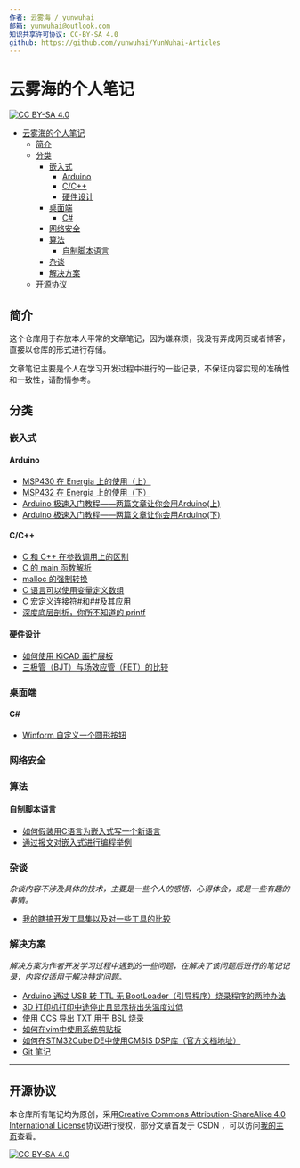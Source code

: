```yaml
---
作者: 云雾海 / yunwuhai
邮箱: yunwuhai@outlook.com
知识共享许可协议: CC-BY-SA 4.0
github: https://github.com/yunwuhai/YunWuhai-Articles
---
```



# 云雾海的个人笔记


[![CC BY-SA 4.0][cc-by-sa-shield]][cc-by-sa]

<!-- @import "[TOC]" {cmd="toc" depthFrom=1 depthTo=6 orderedList=false} -->

<!-- code_chunk_output -->

- [云雾海的个人笔记](#云雾海的个人笔记)
  - [简介](#简介)
  - [分类](#分类)
    - [嵌入式](#嵌入式)
      - [Arduino](#arduino)
      - [C/C++](#cc)
      - [硬件设计](#硬件设计)
    - [桌面端](#桌面端)
      - [C#](#c)
    - [网络安全](#网络安全)
    - [算法](#算法)
      - [自制脚本语言](#自制脚本语言)
    - [杂谈](#杂谈)
    - [解决方案](#解决方案)
  - [开源协议](#开源协议)

<!-- /code_chunk_output -->

## 简介


这个仓库用于存放本人平常的文章笔记，因为嫌麻烦，我没有弄成网页或者博客，直接以仓库的形式进行存储。

文章笔记主要是个人在学习开发过程中进行的一些记录，不保证内容实现的准确性和一致性，请酌情参考。

## 分类

### 嵌入式

#### Arduino

- [MSP430 在 Energia 上的使用（上）](./嵌入式/Arduino/MSP430在Energia上的使用（上）.md)
- [MSP432 在 Energia 上的使用（下）](./嵌入式/Arduino/MSP432在Energia上的使用（下）.md)
- [Arduino 极速入门教程——两篇文章让你会用Arduino(上)](./嵌入式/Arduino/Arduino极速入门教程——两篇文章让你会用Arduino（上）.md)
- [Arduino 极速入门教程——两篇文章让你会用Arduino(下)](./嵌入式/Arduino/Arduino极速入门教程——两篇文章让你会用Arduino（下）.md)

#### C/C++

- [C 和 C++ 在参数调用上的区别](./嵌入式/C_CPP/C和C++在参数调用上的区别.md)
- [C 的 main 函数解析](./嵌入式/C_CPP/C的main函数解析.md)
- [malloc 的强制转换](./嵌入式/C_CPP/malloc的强制转换.md)
- [C 语言可以使用变量定义数组](./嵌入式/C_CPP/C语言可以使用变量定义数组.md)
- [C 宏定义连接符#和##及其应用](./嵌入式/C_CPP/C宏定义连接符#和##及其应用.md)
- [深度底层剖析，你所不知道的 printf](./嵌入式/C_CPP/深度底层剖析，你所不知道的printf.md)

#### 硬件设计

- [如何使用 KiCAD 画扩展板](./嵌入式/硬件设计/如何使用KiCAD画扩展板.md)
- [三极管（BJT）与场效应管（FET）的比较](./嵌入式/硬件设计/三极管（BJT）与场效应管（FET）的比较.md)

### 桌面端

#### C#

- [Winform 自定义一个圆形按钮](./桌面端/CSharp/Winform自定义一个圆形按钮.md)

### 网络安全

### 算法

#### 自制脚本语言

- [如何假装用C语言为嵌入式写一个新语言](./算法/自制脚本语言/如何假装用C语言为嵌入式写一个新语言.md)
- [通过报文对嵌入式进行编程举例](./算法/自制脚本语言/通过报文对嵌入式进行编程举例.md)

### 杂谈

*杂谈内容不涉及具体的技术，主要是一些个人的感悟、心得体会，或是一些有趣的事情。*

- [我的瞎搞开发工具集以及对一些工具的比较](./杂谈/我的瞎搞开发工具集以及对一些工具的比较.md)

### 解决方案

*解决方案为作者开发学习过程中遇到的一些问题，在解决了该问题后进行的笔记记录，内容仅适用于解决特定问题。*

- [Arduino 通过 USB 转 TTL 无 BootLoader（引导程序）烧录程序的两种办法](./解决方案/Arduino通过USB转TTL无BootLoader（引导程序）烧录程序的两种办法.md)
- [3D 打印机打印中途停止且显示挤出头温度过低](./解决方案/3D打印机打印中途停止且显示挤出头温度过低.md)
- [使用 CCS 导出 TXT 用于 BSL 烧录](./解决方案/使用CCS导出TXT用于BSL烧录.md)
- [如何在vim中使用系统剪贴板](./解决方案/如何在vim中使用系统剪贴板.md)
- [如何在STM32CubeIDE中使用CMSIS DSP库（官方文档地址）](./解决方案/如何在STM32CubeIDE中使用CMSIS%20DSP库（官方文档地址）.md)
- [Git 笔记](./解决方案/Git笔记.md)

---

## 开源协议

本仓库所有笔记均为原创，采用[Creative Commons Attribution-ShareAlike 4.0 International License][cc-by-sa]协议进行授权，部分文章首发于 CSDN ，可以访问[我的主页](https://blog.csdn.net/qq_44884716)查看。

[![CC BY-SA 4.0][cc-by-sa-image]][cc-by-sa]

[cc-by-sa]: http://creativecommons.org/licenses/by-sa/4.0/
[cc-by-sa-image]: https://licensebuttons.net/l/by-sa/4.0/88x31.png
[cc-by-sa-shield]: https://img.shields.io/badge/License-CC%20BY--SA%204.0-lightgrey.svg
